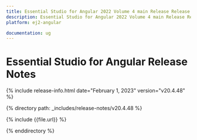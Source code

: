 ```yaml
---
title: Essential Studio for Angular 2022 Volume 4 main Release Release Notes  
description: Essential Studio for Angular 2022 Volume 4 main Release Release Notes  
platform: ej2-angular

documentation: ug
---
```


# Essential Studio for Angular  Release Notes  

{% include release-info.html date="February 1, 2023"  version="v20.4.48" %} 

{% directory path: _includes/release-notes/v20.4.48 %}

{% include {{file.url}} %}

{% enddirectory %}


